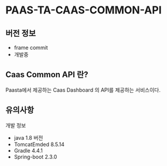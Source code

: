 # PAAS-TA-CAAS-COMMON-API

## 버전 정보
 - frame commit
 - 개발중

## Caas Common API 란?
  Paasta에서 제공하는 Caas Dashboard 의 API를 제공하는 서비스이다.


## 유의사항

개발 정보
- java 1.8 버전
- TomcatEmded 8.5.14
- Gradle 4.4.1
- Spring-boot 2.3.0


